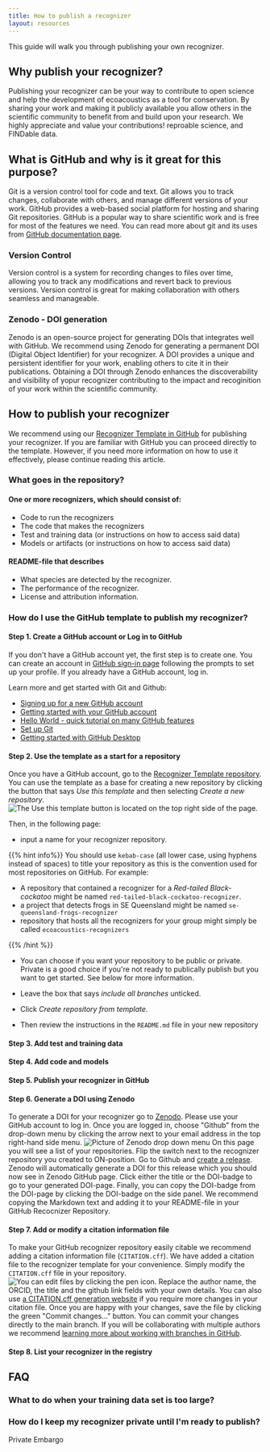 ```yaml
---
title: How to publish a recognizer
layout: resources
---
```


This guide will walk you through publishing your own recognizer.

## Why publish your recognizer?

Publishing your recognizer can be your way to contribute to open science and help the development of ecoacoustics as a tool for conservation. 
By sharing your work and making it publicly available you allow others in the scientific community to benefit from and build upon your research. 
We highly appreciate and value your contributions! reproable science, and FINDable data.

## What is GitHub and why is it great for this purpose?
Git is a version control tool for code and text. Git allows you to track changes, collaborate with others, and manage different versions of your work. GitHub provides a web-based social platform for hosting and sharing Git repositories. GitHub is a popular way to share scientific work and is free for most of the features we need. You can read more about git and its uses from [GitHub documentation page](https://docs.github.com/en/get-started/using-git/about-git).

### Version Control

Version control is a system for recording changes to files over time, allowing you to track any modifications and revert back to previous versions. Version control is great for making collaboration with others seamless and manageable.

### Zenodo - DOI generation

Zenodo is an open-source project for generating DOIs that integrates well with GitHub. We recommend using Zenodo for generating a permanent DOI (Digital Object Identifier) for your recognizer. A DOI provides a unique and persistent identifier for your work, enabling others to cite it in their publications. Obtaining a DOI through Zenodo enhances the discoverability and visibility of yopur recognizer contributing to the impact and recoginition of your work within the scientific community.

## How to publish your recognizer

We recommend using our [Recognizer Template in GitHub](https://github.com/ecoacoustics/recognizer-template) for publishing your recognizer. If you are familiar with GitHub you can proceed directly to the template. However, if you need more information on how to use it effectively, please continue reading this article.

### What goes in the repository?

#### One or more recognizers, which should consist of:

- Code to run the recognizers
- The code that makes the recognizers
- Test and training data (or instructions on how to access said data)
- Models or artifacts (or instructions on how to access said data)

#### README-file that describes

- What species are detected by the recognizer.
- The performance of the recognizer.
- License and attribution information.

### How do I use the GitHub template to publish my recognizer?

#### Step 1.  Create a GitHub account or Log in to GitHub

If you don't have a GitHub account yet,  the first step is to create one. You can create an account in [GitHub sign-in page](https://github.com/signup) following the prompts to set up your profile. If you already have a GitHub account, log in. 

Learn more and get started with Git and Github:
- [Signing up for a new GitHub account](https://docs.github.com/en/get-started/signing-up-for-github/signing-up-for-a-new-github-account)
- [Getting started with your GitHub account](https://docs.github.com/en/get-started/onboarding/getting-started-with-your-github-account)
- [Hello World - quick tutorial on many GitHub features](https://docs.github.com/en/get-started/quickstart/hello-world)
- [Set up Git](https://docs.github.com/en/get-started/quickstart/set-up-git)
- [Getting started with GitHub Desktop](https://docs.github.com/en/desktop/installing-and-configuring-github-desktop/overview/getting-started-with-github-desktop)

#### Step 2. Use the template as a start for a repository

Once you have a GitHub account, go to the [Recognizer Template repository](https://github.com/ecoacoustics/recognizer-template). You can use the template as a base for creating a new repository by clicking the button that says _Use this template_ and then selecting _Create a new repository_.  
![The Use this template button is located on the top right side of the page.](github-use-template.png)

Then, in the following page:

- input a name for your recognizer repository. 
 
{{% hint info%}}
You should use `kebab-case` (all lower case, using hyphens instead of spaces) to title your repository as this is the convention used for most repositories on GitHub. For example:

- A repository that contained a recognizer for a _Red-tailed Black-cockatoo_ might be named `red-tailed-black-cockatoo-recognizer`.
- a project that detects frogs in SE Queensland might be named `se-queensland-frogs-recognizer`
- repository that hosts all the recognizers for your group might simply be called `ecoacoustics-recognizers`

{{% /hint %}}
   
 - You can choose if you want your repository to be public or private. Private is a good choice if you're not ready to publically publish but you want to get started. See below <insert link> for more information.
 
- Leave the box that says _include all branches_ unticked.
- Click _Create repository from template_. 
- Then review the instructions in the `README.md` file in your new repository

#### Step 3. Add test and training data

#### Step 4. Add code and models

#### Step 5. Publish your recognizer in GitHub

#### Step 6. Generate a DOI using Zenodo

To generate a DOI for your recognizer go to [Zenodo](https://zenodo.org/login). Please use your GitHub account to log in. Once you are logged in, choose "Github" from the drop-down menu by clicking the arrow next to your email address in the top right-hand side menu. ![Picture of Zenodo drop down menu](zenodo-github-page.png) On this page you will see a list of your repositories. Flip the switch next to the recognizer repository you created to ON-position. Go to Github and [create a release](https://docs.github.com/en/repositories/releasing-projects-on-github/managing-releases-in-a-repository). Zenodo will automatically generate a DOI for this release which you should now see in Zenodo GitHub page. Click either the title or the DOI-badge to go to your generated DOI-page.  Finally, you can copy the DOI-badge from the DOI-page by clicking the DOI-badge on the side panel. We recommend copying the Markdown text and adding it to your README-file in your GitHub Recocnizer Repository.

#### Step 7. Add or modify a citation information file

To make your GitHub recognizer repository easily citable we recommend adding a citation information file (`CITATION.cff`).  We have added a citation file to the recognizer template for your convenience. Simply modify the `CITATION.cff` file in your repository. ![You can edit files by clicking the pen icon.](citation-file-edit.png) Replace the author name, the ORCID, the title and the github link fields with your own details. You can also use [a CITATION.cff generation website](https://citation-file-format.github.io/cff-initializer-javascript/#/) if you require more changes in your citation file.  Once you are happy with your changes, save the file by clicking the green "Commit changes..." button. You can commit your changes directly to the main branch. If you will be collaborating with multiple authors we recommend [learning more about working with branches in GitHub](https://docs.github.com/en/pull-requests/collaborating-with-pull-requests/proposing-changes-to-your-work-with-pull-requests/about-branches). 

#### Step 8. List your recognizer in the registry

## FAQ

### What to do when your training data set is too large?

### How do I keep my recognizer private until I'm ready to publish?

Private Embargo 
